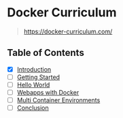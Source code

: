 # Docker Curriculum

> <https://docker-curriculum.com/>

## Table of Contents

- [x] [Introduction](0_introduction)
- [ ] [Getting Started](1_getting_started)
- [ ] [Hello World](2_hello_world)
- [ ] [Webapps with Docker](3_webapps_with_docker)
- [ ] [Multi Container Environments](4_multi_container_environments)
- [ ] [Conclusion](5_conclusion)
